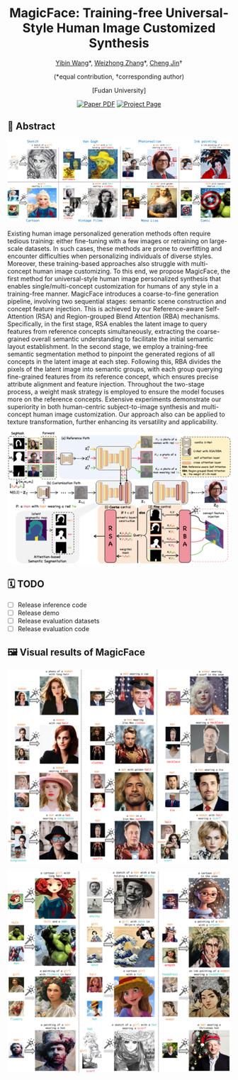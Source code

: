 <div align="center">

<h1>MagicFace: Training-free Universal-Style Human Image Customized Synthesis</h1>

[Yibin Wang](https://codegoat24.github.io)\*, [Weizhong Zhang](https://weizhonz.github.io/)\*, [Cheng Jin](https://cjinfdu.github.io/)&#8224; 

(*equal contribution, &#8224;corresponding author)

[Fudan University]

<a href="">
<img src='https://img.shields.io/badge/arxiv-MagicFace-blue' alt='Paper PDF'></a>
<a href="https://codegoat24.github.io/MagicFace/">
<img src='https://img.shields.io/badge/Project-Website-orange' alt='Project Page'></a>

</div>

## 📖 Abstract
![teaser](figures/teaser.png)
<p>
Existing human image personalized generation methods often require tedious training: either fine-tuning with a few images or retraining on large-scale datasets. 
In such cases, these methods are prone to overfitting and encounter difficulties when personalizing individuals of diverse styles. Moreover, these training-based approaches also struggle with multi-concept human image customizing. To this end, we propose MagicFace, the first method for universal-style human image personalized synthesis that enables single/multi-concept customization for humans of any style in a training-free manner. MagicFace introduces a coarse-to-fine generation pipeline, involving two sequential stages: semantic scene construction and concept feature injection. This is achieved by our Reference-aware Self-Attention (RSA) and Region-grouped Blend Attention (RBA) mechanisms. Specifically, 
in the first stage, RSA enables the latent image to query features from reference concepts simultaneously, extracting the coarse-grained overall semantic understanding to facilitate the initial semantic layout establishment. 
In the second stage, we employ a training-free semantic segmentation method to pinpoint the generated regions of all concepts in the latent image at each step. Following this, RBA divides the pixels of the latent image into semantic groups, with each group querying fine-grained features from its reference concept, which ensures precise attribute alignment and feature injection. Throughout the two-stage process, a weight mask strategy is employed to ensure the model focuses more on the reference concepts. 
Extensive experiments demonstrate our superiority in both human-centric subject-to-image synthesis and multi-concept human image customization. Our approach also can be applied to texture transformation, further enhancing its versatility and applicability.
</p>

![teaser](figures/architecture.png)

## 🗓️ TODO
- [ ] Release inference code
- [ ] Release demo
- [ ] Release evaluation datasets
- [ ] Release evaluation code

## 🖼️ Visual results of MagicFace
![teaser](figures/visual_result_photorealism.png)

![teaser](figures/visual_result_diverse_style.png)
